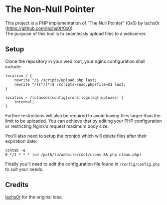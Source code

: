 # The Non-Null Pointer
This project is a PHP implementation of "The Null Pointer" (0x0) by lachs0r (https://github.com/lachs0r/0x0).  
The purpose of this tool is to seamlessly upload files to a webserver.

## Setup
Clone the repository in your web root, your nginx configuration shall include:
```
location / {
	rewrite ^/$ /scripts/upload.php last;
	rewrite ^/([^/]*)$ /scripts/read.php?file=$1 last;
}

location ~ /(classes|config|crons|logs|sql|uploads) {
	internal;
}
```
Further restrictions will also be required to avoid having files larger than the limit to be uploaded. You can achieve that by editing your PHP configuration or restricting Nginx's request maximum body size.  

You'll also need to setup the cronjob which will delete files after their expiration date:
```
contab -e
0 */1 * * * (cd /path/to/website/root/crons && php clean.php)
```

Finally you'll need to edit the configuration file found in `/config/config.php` to suit your needs.

## Credits
[lachs0r](https://github.com/lachs0r) for the original idea.
